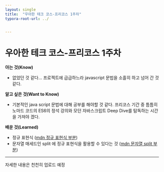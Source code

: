 ```yaml
---
layout: single
title:  "우아한 테크 코스-프리코스 1주차"
typora-root-url: ../


---
```


# 우아한 테크 코스-프리코스 1주차

**아는 것(Know)**

* 없었던 것 같다... 프로젝트에 급급하느라 javascript 문법을 소흘히 하고 넘어 간 것 같다.

**알고 싶은 것(Want to Know)**

* 기본적인 java script 문법에 대해 공부를 해야할 것 같다. 프리코스 기간 중 틈틈히  노마드 코드의 ES6의 정석 강의와 모던 자바스크립트 Deep Dive를 탐독하는 시간을 가져야 겠다.

**배운 것(Learned)**

* 정규 표현식 ([mdn 정규 표현식 부분](https://developer.mozilla.org/ko/docs/Web/JavaScript/Guide/Regular_expressions))
* 문자열 매세드인 split 에 정규 표현식을 활용할 수 있다는 것 ([mdn 문자열 split 부분](https://developer.mozilla.org/ko/docs/Web/JavaScript/Reference/Global_Objects/String/split))

---

자세한 내용은 천천히 업로드 예정
